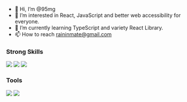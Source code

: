 >   
>   
- 👋 Hi, I’m @95mg
- 👀 I’m interested in React, JavaScript and better web accessibility for everyone.
- 🌱 I’m currently learning TypeScript and variety React Library.
- 📫 How to reach raininmate@gmail.com
>   
>   
### Strong Skills
<img src="https://img.shields.io/badge/JavaScript-F7DF1E?style=flat-square&logo=JavaScript&logoColor=black"/> <img src="https://img.shields.io/badge/React-61DAFB?style=flat-square&logo=React&logoColor=black"/> <img src="https://img.shields.io/badge/Redux-764ABC?style=flat-square&logo=Redux&logoColor=white"/> 
>   
### Tools
<img src="https://img.shields.io/badge/Git-F05032?style=flat-square&logo=Git&logoColor=white"/> <img src="https://img.shields.io/badge/Figma-F24E1E?style=flat-square&logo=Figma&logoColor=white"/>
>   
>   
<!---
95mg/95mg is a ✨ special ✨ repository because its `README.md` (this file) appears on your GitHub profile.
You can click the Preview link to take a look at your changes.
--->
